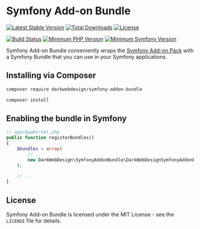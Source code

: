 # Symfony Add-on Bundle

[![Latest Stable Version](https://poser.pugx.org/darkwebdesign/symfony-addon-bundle/v/stable?format=flat)](https://packagist.org/packages/darkwebdesign/symfony-addon-bundle)
[![Total Downloads](https://poser.pugx.org/darkwebdesign/symfony-addon-bundle/downloads?format=flat)](https://packagist.org/packages/darkwebdesign/symfony-addon-bundle)
[![License](https://poser.pugx.org/darkwebdesign/symfony-addon-bundle/license?format=flat)](https://packagist.org/packages/darkwebdesign/symfony-addon-bundle)

[![Build Status](https://travis-ci.org/darkwebdesign/symfony-addon-bundle.svg?branch=2.8)](https://travis-ci.org/darkwebdesign/symfony-addon-bundle?branch=2.8)
[![Minimum PHP Version](https://img.shields.io/badge/php-%3E%3D%205.3-777BB3.svg)](https://php.net/)
[![Minimum Symfony Version](https://img.shields.io/badge/symfony-%3E%3D%202.3-93C74B.svg)](https://symfony.com/)

Symfony Add-on Bundle conveniently wraps the [Symfony Add-on Pack](https://github.com/darkwebdesign/symfony-addon-pack) with a Symfony Bundle that you can use
in your Symfony applications.

## Installing via Composer

```bash
composer require darkwebdesign/symfony-addon-bundle
```

```bash
composer install
```

## Enabling the bundle in Symfony

```php
// app/AppKernel.php
public function registerBundles()
{
    $bundles = array(
        // ...
        new DarkWebDesign\SymfonyAddonBundle\DarkWebDesignSymfonyAddonBundle(),
    );

    // ...
}
```


## License

Symfony Add-on Bundle is licensed under the MIT License - see the `LICENSE` file for details.
